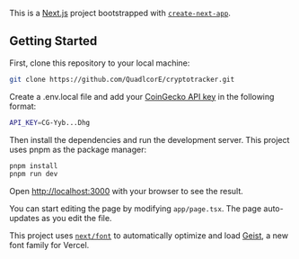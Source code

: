 This is a [Next.js](https://nextjs.org) project bootstrapped with [`create-next-app`](https://nextjs.org/docs/app/api-reference/cli/create-next-app).

## Getting Started
First, clone this repository to your local machine: 
```bash
git clone https://github.com/QuadlcorE/cryptotracker.git
```

Create a .env.local file and add your [CoinGecko API key](https://www.coingecko.com/en/api/pricing) in the following format:
```bash
API_KEY=CG-Yyb...Dhg
```

Then install the dependencies and run the development server. This project uses pnpm as the package manager:
```bash
pnpm install
pnpm run dev
```

Open [http://localhost:3000](http://localhost:3000) with your browser to see the result.

You can start editing the page by modifying `app/page.tsx`. The page auto-updates as you edit the file.

This project uses [`next/font`](https://nextjs.org/docs/app/building-your-application/optimizing/fonts) to automatically optimize and load [Geist](https://vercel.com/font), a new font family for Vercel.

